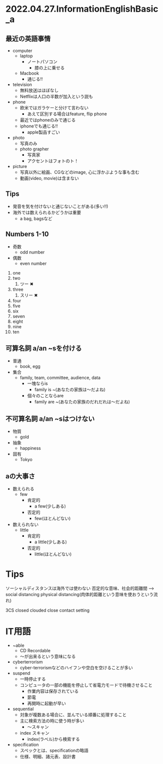 # 2022.04.27.InformationEnglishBasic_a
## 最近の英語事情
- computer
  - laptop
    - ノートパソコン
      - 膝の上に乗せる
  - Macbook
    - 通じる‼
- television
  - 無料放送はほぼなし
  - Netflixは人口の半数が加入という説も
- phone
  - 欧米ではガラケーと分けて言わない
    - あえて区別する場合はfeature, flip phone
  - 最近ではphoneのみで通じる
  - iphoneでも通じる‼
    - apple製品すごい
- photo
  - 写真のみ
  - photo grapher
    - 写真家
    - アクセントはフォトのト！
- picture
  - 写真以外に絵画、CGなどのimage, 心に浮かぶような事も含む
  - 動画(video, movie)は含まない

## Tips
- 発音を気を付けないと通じないことがある(多い‼)
- 海外では数えられるかどうかは重要
  - a bag, bagsなど

## Numbers 1-10
- 奇数
  - odd number
- 偶数
  - even number
1. one
2. two
   1. ツー ✖
3. three
   1. スリー ✖
4. four
5. five
6. six
7. seven
8. eight
9. nine
10. ten

## 可算名詞 a/an ~sを付ける
- 普通
  - book, egg
- 集合
  - family, team, committee, audience, data
    - 一塊ならis
      - family is ~(あなたの家族は～だよね)
    - 個々のことならare
      - family are ~(あなたの家族のだれだれは～だよね)
## 不可算名詞 a/an ~sはつけない
- 物質
  - gold
- 抽象
  - happiness
- 固有
  - Tokyo

## aの大事さ
- 数えられる
  - few
    - 肯定的
      - a few(少しある)
    - 否定的
      - few(ほとんどない)
- 数えられない
  - little
    - 肯定的
      - a little(少しある)
    - 否定的
      - little(ほとんどない)

# Tips
ソーシャルディスタンスは海外では使わない
否定的な意味、社会的距離間
--> social distancing
physical distancing(肉体的距離という意味を使おうという流れ)

3CS
closed
clouded
close contact setting

# IT用語
- ~able
  - CD Recordable
  - ～が出来るという意味になる
- cyberterrorism
  - cyber-terrorismなどのハイフンや空白を空けることが多い
- suspend
  - 一時停止する
  - コンピュータの一部の機能を停止して省電力モードで待機させること
    - 作業内容は保存されている
    - 節電
    - 再開時に起動が早い
- sequential
  - 対象が複数ある場合に、並んでいる順番に処理すること
  - 主に検索方法の時に使う時が多い
    - ～スキャン
  - index スキャン
    - index(ラベル)から検索する
- specification
  - スペックとは、specificationの略語
  - 仕様、明細、諸元表、設計書
